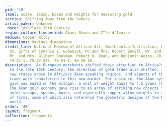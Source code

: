 ```yaml
---
pid: '49'
label: Scale, scoop, boxes and weights for measuring gold
section: Shifting Away from the Sahara
artist_maker: Unknown
_date: 18th?late 19th century
region_culture_timeperiod: Akan; Ghana and C“te d'Ivoire
medium: Copper alloy
dimensions: Various dimensions
credit_line: National Museum of African Art, Smithsonian Institution, Washington,
  DC, gifts of Cynthia E. Gubemick; Mr.and Mrs. Robert Bevill, Mr. and Mrs. Alan Bresler,
  Mr. and Mrs. Gilbert Shulman, Robert B. Dean, and Benjamin Weiss, 70-20-54, 70-20-81,
  75-22-1, 75-22-575, 76-51-7, 80-28-18.
description: 'As European merchants shifted their attention to Africa?s Atlantic coast
  in the late 15th century, the direction of gold trade also shifted. In response,
  new states arose in Africa?s Akan-speaking regions, and aspects of the Saharan gold
  trade were transferred to this new market. For instance, the Akan system for weighing
  gold was based on the mithqal, a unit of weight equal to 4.5 grams (0.16 ounce).
  The Akan gold economy gave rise to an array of striking new objects for measuring
  gold: scoops, spoons, boxes, and especially copper-alloy weights in a great variety
  of forms, some of which also reference the geometric designs of the Muslim Saharan
  world.'
order: '48'
layout: fragment
collection: fragments
---
```

